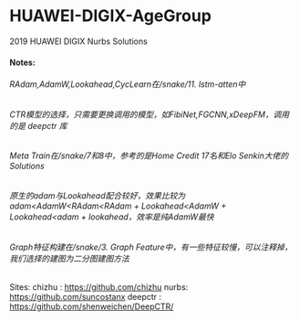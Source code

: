 # HUAWEI-DIGIX-AgeGroup
2019 HUAWEI DIGIX Nurbs Solutions

#### Notes:
###### RAdam,AdamW,Lookahead,CycLearn在/snake/11. lstm-atten中
###### CTR模型的选择，只需要更换调用的模型，如FibiNet,FGCNN,xDeepFM，调用的是 deepctr 库
###### Meta Train在/snake/7和8中，参考的是Home Credit 17名和Elo Senkin大佬的Solutions
###### 原生的adam与Lookahead配合较好，效果比较为adam<AdamW<RAdam<RAdam + Lookahead<AdamW + Lookahead<adam + lookahead，效率是纯AdamW最快
###### Graph特征构建在/snake/3. Graph Feature中，有一些特征较慢，可以注释掉，我们选择的建图为二分图建图方法

Sites:
chizhu : https://github.com/chizhu
nurbs: https://github.com/suncostanx
deepctr : https://github.com/shenweichen/DeepCTR/
